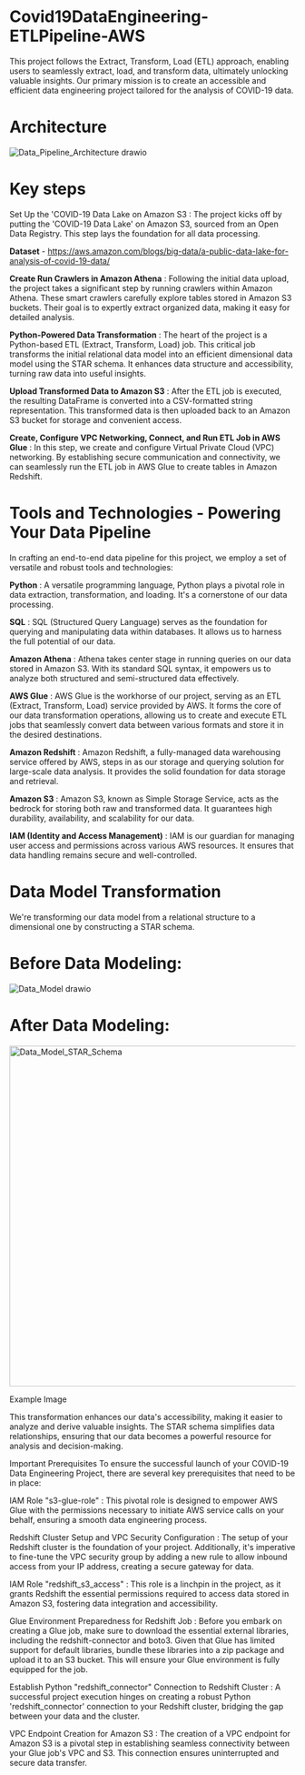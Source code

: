 # Covid19DataEngineering-ETLPipeline-AWS
This project follows the Extract, Transform, Load (ETL) approach, enabling users to seamlessly extract, load, and transform data, ultimately unlocking valuable insights. Our primary mission is to create an accessible and efficient data engineering project tailored for the analysis of COVID-19 data.

# Architecture
![Data_Pipeline_Architecture drawio](https://github.com/user-attachments/assets/d5646527-57a7-4bc4-838c-8af389925e2e)

# Key steps
Set Up the 'COVID-19 Data Lake on Amazon S3 : The project kicks off by putting the 'COVID-19 Data Lake' on Amazon S3, sourced from an Open Data Registry. This step lays the foundation for all data processing.

**Dataset** - https://aws.amazon.com/blogs/big-data/a-public-data-lake-for-analysis-of-covid-19-data/

**Create Run Crawlers in Amazon Athena** : Following the initial data upload, the project takes a significant step by running crawlers within Amazon Athena. These smart crawlers carefully explore tables stored in Amazon S3 buckets. Their goal is to expertly extract organized data, making it easy for detailed analysis.

**Python-Powered Data Transformation** : The heart of the project is a Python-based ETL (Extract, Transform, Load) job. This critical job transforms the initial relational data model into an efficient dimensional data model using the STAR schema. It enhances data structure and accessibility, turning raw data into useful insights.

**Upload Transformed Data to Amazon S3** : After the ETL job is executed, the resulting DataFrame is converted into a CSV-formatted string representation. This transformed data is then uploaded back to an Amazon S3 bucket for storage and convenient access.

**Create, Configure VPC Networking, Connect, and Run ETL Job in AWS Glue** : In this step, we create and configure Virtual Private Cloud (VPC) networking. By establishing secure communication and connectivity, we can seamlessly run the ETL job in AWS Glue to create tables in Amazon Redshift.

# Tools and Technologies - Powering Your Data Pipeline
In crafting an end-to-end data pipeline for this project, we employ a set of versatile and robust tools and technologies:

**Python** : A versatile programming language, Python plays a pivotal role in data extraction, transformation, and loading. It's a cornerstone of our data processing.

**SQL** : SQL (Structured Query Language) serves as the foundation for querying and manipulating data within databases. It allows us to harness the full potential of our data.

**Amazon Athena** : Athena takes center stage in running queries on our data stored in Amazon S3. With its standard SQL syntax, it empowers us to analyze both structured and semi-structured data effectively.

**AWS Glue** : AWS Glue is the workhorse of our project, serving as an ETL (Extract, Transform, Load) service provided by AWS. It forms the core of our data transformation operations, allowing us to create and execute ETL jobs that seamlessly convert data between various formats and store it in the desired destinations.

**Amazon Redshift** : Amazon Redshift, a fully-managed data warehousing service offered by AWS, steps in as our storage and querying solution for large-scale data analysis. It provides the solid foundation for data storage and retrieval.

**Amazon S3** : Amazon S3, known as Simple Storage Service, acts as the bedrock for storing both raw and transformed data. It guarantees high durability, availability, and scalability for our data.

**IAM (Identity and Access Management)** : IAM is our guardian for managing user access and permissions across various AWS resources. It ensures that data handling remains secure and well-controlled.

# Data Model Transformation
We're transforming our data model from a relational structure to a dimensional one by constructing a STAR schema.


# Before Data Modeling:
![Data_Model drawio](https://github.com/user-attachments/assets/628e7f01-9b61-4587-bb5a-5124a798215a)


# After Data Modeling:
<img width="599" alt="Data_Model_STAR_Schema" src="https://github.com/user-attachments/assets/0ac211d7-1ca0-42db-aac9-3475b344ebae">

Example Image

This transformation enhances our data's accessibility, making it easier to analyze and derive valuable insights. The STAR schema simplifies data relationships, ensuring that our data becomes a powerful resource for analysis and decision-making.


Important Prerequisites
To ensure the successful launch of your COVID-19 Data Engineering Project, there are several key prerequisites that need to be in place:

IAM Role "s3-glue-role" : This pivotal role is designed to empower AWS Glue with the permissions necessary to initiate AWS service calls on your behalf, ensuring a smooth data engineering process.

Redshift Cluster Setup and VPC Security Configuration : The setup of your Redshift cluster is the foundation of your project. Additionally, it's imperative to fine-tune the VPC security group by adding a new rule to allow inbound access from your IP address, creating a secure gateway for data.

IAM Role "redshift_s3_access" : This role is a linchpin in the project, as it grants Redshift the essential permissions required to access data stored in Amazon S3, fostering data integration and accessibility.

Glue Environment Preparedness for Redshift Job : Before you embark on creating a Glue job, make sure to download the essential external libraries, including the redshift-connector and boto3. Given that Glue has limited support for default libraries, bundle these libraries into a zip package and upload it to an S3 bucket. This will ensure your Glue environment is fully equipped for the job.

Establish Python "redshift_connector" Connection to Redshift Cluster : A successful project execution hinges on creating a robust Python 'redshift_connector' connection to your Redshift cluster, bridging the gap between your data and the cluster.

VPC Endpoint Creation for Amazon S3 : The creation of a VPC endpoint for Amazon S3 is a pivotal step in establishing seamless connectivity between your Glue job's VPC and S3. This connection ensures uninterrupted and secure data transfer.
